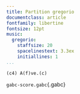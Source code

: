 ```yaml
---
title: Partition gregorio
documentclass: article
fontfamily: libertine
fontsize: 12pt
music:
  gregorio:
    staffsize: 20
    spacelinestext: 3.3ex
    initiallines: 1
...
```


```{.gabc staffsize=12 spacelinestext=3.3ex width=3cm}
(c4) A(f)ve.(c)
```

`gabc-score.gabc`{.gabc}

